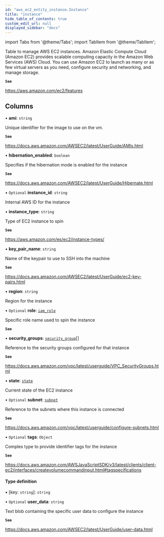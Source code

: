 ```yaml
---
id: "aws_ec2_entity_instance.Instance"
title: "instance"
hide_table_of_contents: true
custom_edit_url: null
displayed_sidebar: "docs"
---
```


import Tabs from '@theme/Tabs';
import TabItem from '@theme/TabItem';

Table to manage AWS EC2 instances. Amazon Elastic Compute Cloud (Amazon EC2) provides scalable computing capacity
in the Amazon Web Services (AWS) Cloud. You can use Amazon EC2 to launch as many or as few virtual servers
as you need, configure security and networking, and manage storage.

**`See`**

https://aws.amazon.com/ec2/features

## Columns

• **ami**: `string`

Unique identifier for the image to use on the vm.

**`See`**

https://docs.aws.amazon.com/AWSEC2/latest/UserGuide/AMIs.html

• **hibernation\_enabled**: `boolean`

Specifies if the hibernation mode is enabled for the instance

**`See`**

https://docs.aws.amazon.com/AWSEC2/latest/UserGuide/Hibernate.html

• `Optional` **instance\_id**: `string`

Internal AWS ID for the instance

• **instance\_type**: `string`

Type of EC2 instance to spin

**`See`**

https://aws.amazon.com/es/ec2/instance-types/

• **key\_pair\_name**: `string`

Name of the keypair to use to SSH into the machine

**`See`**

https://docs.aws.amazon.com/AWSEC2/latest/UserGuide/ec2-key-pairs.html

• **region**: `string`

Region for the instance

• `Optional` **role**: [`iam_role`](aws_iam_entity_role.IamRole.md)

Specific role name used to spin the instance

**`See`**

• **security\_groups**: [`security_group`](aws_security_group_entity.SecurityGroup.md)[]

Reference to the security groups configured for that instance

**`See`**

https://docs.aws.amazon.com/vpc/latest/userguide/VPC_SecurityGroups.html

• **state**: [`state`](../enums/aws_ec2_entity_instance.State.md)

Current state of the EC2 instance

• `Optional` **subnet**: [`subnet`](aws_vpc_entity_subnet.Subnet.md)

Reference to the subnets where this instance is connected

**`See`**

https://docs.aws.amazon.com/vpc/latest/userguide/configure-subnets.html

• `Optional` **tags**: `Object`

Complex type to provide identifier tags for the instance

**`See`**

https://docs.aws.amazon.com/AWSJavaScriptSDK/v3/latest/clients/client-ec2/interfaces/createvolumecommandinput.html#tagspecifications

#### Type definition

▪ [key: `string`]: `string`

• `Optional` **user\_data**: `string`

Text blob containing the specific user data to configure the instance

**`See`**

https://docs.aws.amazon.com/AWSEC2/latest/UserGuide/user-data.html
